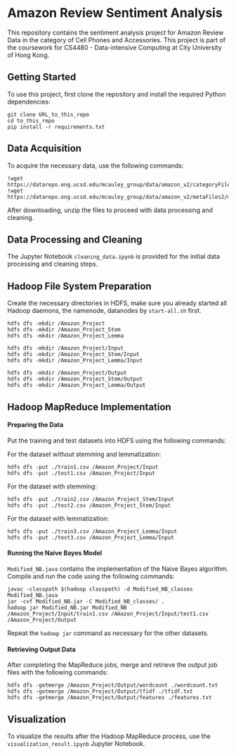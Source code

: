 # Amazon Review Sentiment Analysis

This repository contains the sentiment analysis project for Amazon Review Data in the category of Cell Phones and Accessories. This project is part of the coursework for CS4480 - Data-intensive Computing at City University of Hong Kong.

## Getting Started

To use this project, first clone the repository and install the required Python dependencies:

```
git clone URL_to_this_repo
cd to_this_repo
pip install -r requirements.txt
```

## Data Acquisition

To acquire the necessary data, use the following commands:

```
!wget https://datarepo.eng.ucsd.edu/mcauley_group/data/amazon_v2/categoryFiles/Cell_Phones_and_Accessories.json.gz
!wget https://datarepo.eng.ucsd.edu/mcauley_group/data/amazon_v2/metaFiles2/meta_Cell_Phones_and_Accessories.json.gz
```

After downloading, unzip the files to proceed with data processing and cleaning.

## Data Processing and Cleaning

The Jupyter Notebook `cleaning_data.ipynb` is provided for the initial data processing and cleaning steps.

## Hadoop File System Preparation

Create the necessary directories in HDFS, make sure you already started all Hadoop daemons, the namenode, datanodes by `start-all.sh` first.

```
hdfs dfs -mkdir /Amazon_Project
hdfs dfs -mkdir /Amazon_Project_Stem
hdfs dfs -mkdir /Amazon_Project_Lemma

hdfs dfs -mkdir /Amazon_Project/Input
hdfs dfs -mkdir /Amazon_Project_Stem/Input
hdfs dfs -mkdir /Amazon_Project_Lemma/Input

hdfs dfs -mkdir /Amazon_Project/Output
hdfs dfs -mkdir /Amazon_Project_Stem/Output
hdfs dfs -mkdir /Amazon_Project_Lemma/Output
```

## Hadoop MapReduce Implementation

#### Preparing the Data

Put the training and test datasets into HDFS using the following commands:

For the dataset without stemming and lemmatization:

```
hdfs dfs -put ./train1.csv /Amazon_Project/Input
hdfs dfs -put ./test1.csv /Amazon_Project/Input
```

For the dataset with stemming:

```
hdfs dfs -put ./train2.csv /Amazon_Project_Stem/Input
hdfs dfs -put ./test2.csv /Amazon_Project_Stem/Input
```

For the dataset with lemmatization:

```
hdfs dfs -put ./train3.csv /Amazon_Project_Lemma/Input
hdfs dfs -put ./test3.csv /Amazon_Project_Lemma/Input
```

#### Running the Naive Bayes Model

`Modified_NB.java` contains the implementation of the Naive Bayes algorithm. Compile and run the code using the following commands:

```
javac -classpath $(hadoop classpath) -d Modified_NB_classes Modified_NB.java
jar -cvf Modified_NB.jar -C Modified_NB_classes/ .
hadoop jar Modified_NB.jar Modified_NB /Amazon_Project/Input/train1.csv /Amazon_Project/Input/test1.csv /Amazon_Project/Output
```

Repeat the `hadoop jar` command as necessary for the other datasets.

#### Retrieving Output Data

After completing the MapReduce jobs, merge and retrieve the output job files with the following commands:

```
hdfs dfs -getmerge /Amazon_Project/Output/wordcount ./wordcount.txt
hdfs dfs -getmerge /Amazon_Project/Output/tfidf ./tfidf.txt
hdfs dfs -getmerge /Amazon_Project/Output/features ./features.txt
```

## Visualization

To visualize the results after the Hadoop MapReduce process, use the `visualization_result.ipynb` Jupyter Notebook.
